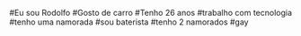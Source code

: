 #Eu sou Rodolfo
#Gosto de carro
#Tenho 26 anos
#trabalho com tecnologia
#tenho uma namorada
#sou baterista
#tenho 2 namorados
#gay
